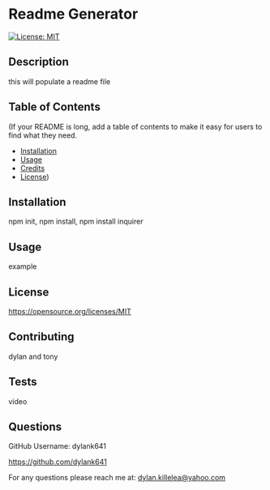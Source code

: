 # Readme Generator

  [![License: MIT](https://img.shields.io/badge/License-MIT-yellow.svg)](https://opensource.org/licenses/MIT)

  ## Description

 this will populate a readme file
  
  ## Table of Contents
  
  (If your README is long, add a table of contents to make it easy for users to find what they need.
  
  - [Installation](#installation)
  - [Usage](#usage)
  - [Credits](#credits)
  - [License](#license))
  
  ## Installation
  
  npm init, npm install, npm install inquirer
  
  ## Usage
  
  example



  ## License

  https://opensource.org/licenses/MIT


  ## Contributing

  dylan and tony
  
  ## Tests

  video

  ## Questions

  GitHub Username: dylank641

  https://github.com/dylank641

  For any questions please reach me at: dylan.killelea@yahoo.com


